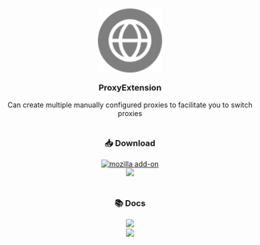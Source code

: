 <div align="center">
	<h3>
		<a href="README.md#proxyextension">
			<img src="icons/icon.svg" width="128" alt="🌐" style="display: block;" />
		</a>
		<br>
		ProxyExtension
	</h3>
	Can create multiple manually configured proxies to facilitate you to switch proxies
	<br>
	<br>
	<h3>
		📥 Download
	</h3>
	<a href="https://addons.mozilla.org/en-US/firefox/addon/proxyextension/">
		<img src="https://img.shields.io/amo/v/proxyextension.svg?style=for-the-badge" alt="mozilla add-on" />
	</a>
	<br>
	<a href="https://github.com/Webb-L/ProxyExtensionFirefox/releases/latest">
		<img src="https://img.shields.io/github/v/release/Webb-L/ProxyExtensionFirefox?style=for-the-badge" />
	</a>
	<br>
	<br>
	<h3>
		📚 Docs
	</h3>
	<a href="docs/README-CN.md">
		<img src="https://img.shields.io/badge/-Chinese-blue?style=for-the-badge" />
	</a>	
	<br>
	<a href="docs/README-FA.md">
		<img src="https://img.shields.io/badge/-Persian-blue?style=for-the-badge" />
	</a>
	<br>
	<br>
</div>
